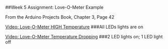 ##Week 5 Assignment: Love-O-Meter Example

From the Arduino Projects Book, Chapter 3, Page 42

[Video: Love-O-Meter HIGH Temperature](https://vimeo.com/204409851)
###All LEDs lights are on

[Video: Love-O-Meter Temperature Dropping](https://vimeo.com/204416605)
###2 LED lights on; 1 LED light off
